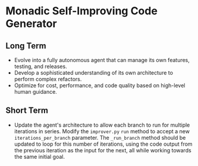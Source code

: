# Monadic Self-Improving Code Generator

## Long Term
- Evolve into a fully autonomous agent that can manage its own features, testing, and releases.
- Develop a sophisticated understanding of its own architecture to perform complex refactors.
- Optimize for cost, performance, and code quality based on high-level human guidance.

## Short Term
- Update the agent's architecture to allow each branch to run for multiple iterations in series. Modify the `improver.py` `run` method to accept a new `iterations_per_branch` parameter. The `_run_branch` method should be updated to loop for this number of iterations, using the code output from the previous iteration as the input for the next, all while working towards the same initial goal.